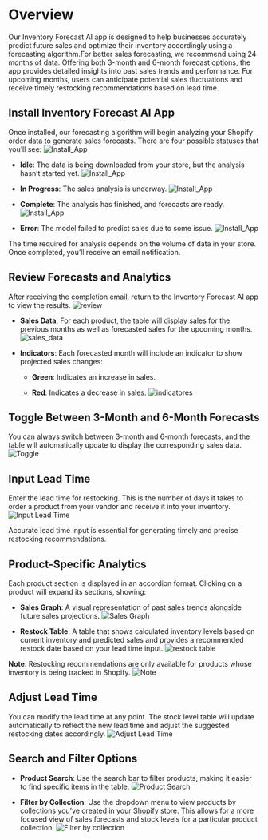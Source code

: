 # Overview

Our Inventory Forecast AI app is designed to help businesses accurately predict future sales and optimize their inventory accordingly using a forecasting algorithm.For better sales forecasting, we recommend using 24 months of data. Offering both 3-month and 6-month forecast options, the app provides detailed insights into past sales trends and performance. For upcoming months, users can anticipate potential sales fluctuations and receive timely restocking recommendations based on lead time.

## Install Inventory Forecast AI App

Once installed, our forecasting algorithm will begin analyzing your Shopify order data to generate sales forecasts. There are four possible statuses that you’ll see:
![Install\_App](../bigcommerce/images/inventory_app.png)

* **Idle**: The data is being downloaded from your store, but the analysis hasn’t started yet.
  ![Install\_App](../bigcommerce/images/waitingfordata.png)

* **In Progress**: The sales analysis is underway.
  ![Install\_App](../bigcommerce/images/InventoryInprogress.png)

* **Complete**: The analysis has finished, and forecasts are ready.
  ![Install\_App](../bigcommerce/images/inventory1.png)

* **Error**: The model failed to predict sales due to some issue.
  ![Install\_App](../bigcommerce/images/SWrong.png)

The time required for analysis depends on the volume of data in your store. Once completed, you’ll receive an email notification.

## Review Forecasts and Analytics

After receiving the completion email, return to the Inventory Forecast AI app to view the results.
![review](../bigcommerce/images/inventory_app.png)

* **Sales Data**: For each product, the table will display sales for the previous months as well as forecasted sales for the upcoming months.
  ![sales\_data](../bigcommerce/images/InventorySalesdata.png)

* **Indicators**: Each forecasted month will include an indicator to show projected sales changes:

  * **Green**: Indicates an increase in sales.

  * **Red**: Indicates a decrease in sales.
    ![indicatores](../bigcommerce/images/InventoryIndicator.png)

## Toggle Between 3-Month and 6-Month Forecasts

You can always switch between 3-month and 6-month forecasts, and the table will automatically update to display the corresponding sales data.
![Toggle](../bigcommerce/images/ForecastDuration.png)

## Input Lead Time

Enter the lead time for restocking. This is the number of days it takes to order a product from your vendor and receive it into your inventory.
![Input Lead Time](../bigcommerce/images/LeadTime.png)

Accurate lead time input is essential for generating timely and precise restocking recommendations.

## Product-Specific Analytics

Each product section is displayed in an accordion format. Clicking on a product will expand its sections, showing:

* **Sales Graph**: A visual representation of past sales trends alongside future sales projections.
  ![Sales Graph](../bigcommerce/images/Salesgraph.png)

* **Restock Table**: A table that shows calculated inventory levels based on current inventory and predicted sales and provides a recommended restock date based on your lead time input.
  ![restock table](../bigcommerce/images/RestockTable.png)

**Note**: Restocking recommendations are only available for products whose inventory is being tracked in Shopify.
![Note](../bigcommerce/images/Note.png)

## Adjust Lead Time

You can modify the lead time at any point. The stock level table will update automatically to reflect the new lead time and adjust the suggested restocking dates accordingly.
![Adjust Lead Time](../bigcommerce/images/LeadTimeStock.png)

## Search and Filter Options

* **Product Search**: Use the search bar to filter products, making it easier to find specific items in the table.
  ![Product Search](../bigcommerce/images/Search.png)

* **Filter by Collection**: Use the dropdown menu to view products by collections you’ve created in your Shopify store. This allows for a more focused view of sales forecasts and stock levels for a particular product collection.
  ![Filter by collection](../bigcommerce/images/CollectionsInventory.png)